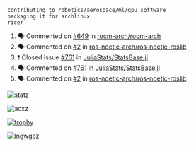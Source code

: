 ```
contributing to robotics/aerospace/ml/gpu software
packaging it for archlinux
ricer
```

<!--START_SECTION:activity-->
1. 🗣 Commented on [#649](https://github.com/rocm-arch/rocm-arch/issues/649) in [rocm-arch/rocm-arch](https://github.com/rocm-arch/rocm-arch)
2. 🗣 Commented on [#2](https://github.com/ros-noetic-arch/ros-noetic-roslib/issues/2) in [ros-noetic-arch/ros-noetic-roslib](https://github.com/ros-noetic-arch/ros-noetic-roslib)
3. ❗️ Closed issue [#761](https://github.com/JuliaStats/StatsBase.jl/issues/761) in [JuliaStats/StatsBase.jl](https://github.com/JuliaStats/StatsBase.jl)
4. 🗣 Commented on [#761](https://github.com/JuliaStats/StatsBase.jl/issues/761) in [JuliaStats/StatsBase.jl](https://github.com/JuliaStats/StatsBase.jl)
5. 🗣 Commented on [#2](https://github.com/ros-noetic-arch/ros-noetic-roslib/issues/2) in [ros-noetic-arch/ros-noetic-roslib](https://github.com/ros-noetic-arch/ros-noetic-roslib)
<!--END_SECTION:activity-->


![statz](https://github-readme-stats.vercel.app/api?username=acxz&include_all_commits=true&show_icons=true)

<p><img align="center" src="https://github-readme-streak-stats.herokuapp.com/?user=acxz&" alt="acxz" /></p>

[![trophy](https://github-profile-trophy.vercel.app/?username=acxz)](https://github.com/ryo-ma/github-profile-trophy)

[![lngwgez](https://github-readme-stats.vercel.app/api/top-langs/?username=acxz&layout=compact)](https://github.com/acxz/github-readme-stats)
